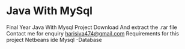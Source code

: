 # Java With MySql

Final Year Java With Mysql Project Download And extract the .rar file
Contact me for enquiry
harisiva474@gmail.com
Requirements for this project
Netbeans ide
Mysql -Database
 
